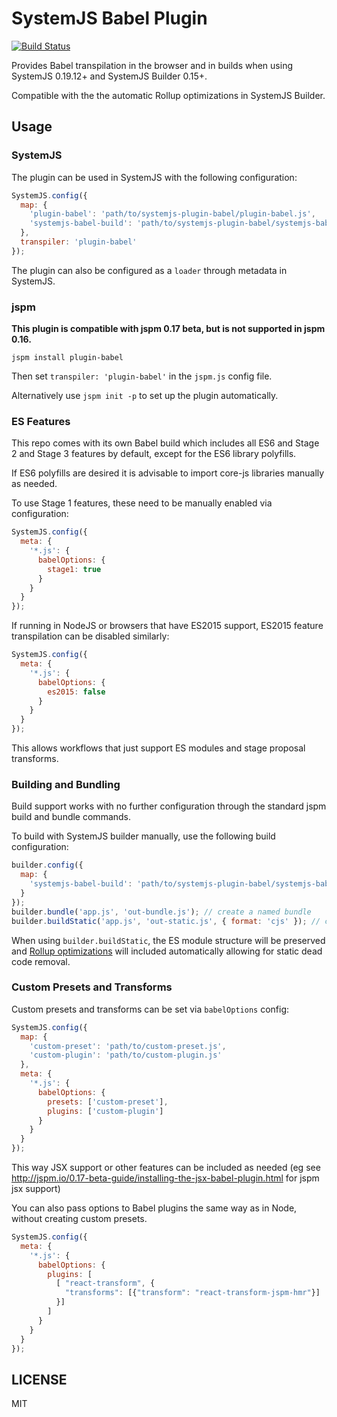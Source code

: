 SystemJS Babel Plugin
===

[![Build Status][travis-image]][travis-url]

Provides Babel transpilation in the browser and in builds when using SystemJS 0.19.12+ and SystemJS Builder 0.15+.

Compatible with the the automatic Rollup optimizations in SystemJS Builder.

## Usage

### SystemJS

The plugin can be used in SystemJS with the following configuration:

```javascript
SystemJS.config({
  map: {
    'plugin-babel': 'path/to/systemjs-plugin-babel/plugin-babel.js',
    'systemjs-babel-build': 'path/to/systemjs-plugin-babel/systemjs-babel-browser.js'
  },
  transpiler: 'plugin-babel'
});
```

The plugin can also be configured as a `loader` through metadata in SystemJS.

### jspm

**This plugin is compatible with jspm 0.17 beta, but is not supported in jspm 0.16.**

```
jspm install plugin-babel
```

Then set `transpiler: 'plugin-babel'` in the `jspm.js` config file.

Alternatively use `jspm init -p` to set up the plugin automatically.

### ES Features

This repo comes with its own Babel build which includes all ES6 and Stage 2 and Stage 3 features by default, except for the ES6 library polyfills.

If ES6 polyfills are desired it is advisable to import core-js libraries manually as needed.

To use Stage 1 features, these need to be manually enabled via configuration:

```javascript
SystemJS.config({
  meta: {
    '*.js': {
      babelOptions: {
        stage1: true
      }
    }
  }
});
```

If running in NodeJS or browsers that have ES2015 support, ES2015 feature transpilation can be disabled similarly:

```javascript
SystemJS.config({
  meta: {
    '*.js': {
      babelOptions: {
        es2015: false
      }
    }
  }
});
```

This allows workflows that just support ES modules and stage proposal transforms.

### Building and Bundling

Build support works with no further configuration through the standard jspm build and bundle commands.

To build with SystemJS builder manually, use the following build configuration:

```javascript
builder.config({
  map: {
    'systemjs-babel-build': 'path/to/systemjs-plugin-babel/systemjs-babel-node.js'
  }
});
builder.bundle('app.js', 'out-bundle.js'); // create a named bundle
builder.buildStatic('app.js', 'out-static.js', { format: 'cjs' }); // create a static optimized build
```

When using `builder.buildStatic`, the ES module structure will be preserved and [Rollup optimizations](https://github.com/rollup/rollup) will included automatically
allowing for static dead code removal.

### Custom Presets and Transforms

Custom presets and transforms can be set via `babelOptions` config:

```javascript
SystemJS.config({
  map: {
    'custom-preset': 'path/to/custom-preset.js',
    'custom-plugin': 'path/to/custom-plugin.js'
  },
  meta: {
    '*.js': {
      babelOptions: {
        presets: ['custom-preset'],
        plugins: ['custom-plugin']
      }
    }
  }
});
```

This way JSX support or other features can be included as needed (eg see http://jspm.io/0.17-beta-guide/installing-the-jsx-babel-plugin.html for jspm jsx support)

You can also pass options to Babel plugins the same way as in Node, without creating custom presets.

```javascript
SystemJS.config({
  meta: {
    '*.js': {
      babelOptions: {
        plugins: [
          [ "react-transform", {
            "transforms": [{"transform": "react-transform-jspm-hmr"}]
          }]
        ]
      }
    }
  }
});
```

LICENSE
---

MIT

[travis-url]: http://travis-ci.org/systemjs/plugin-babel
[travis-image]: http://travis-ci.org/systemjs/plugin-babel.svg?branch=master
